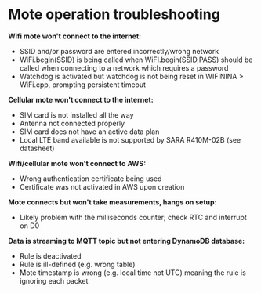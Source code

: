 # Mote operation troubleshooting
**Wifi mote won't connect to the internet:**
- SSID and/or password are entered incorrectly/wrong network
- WiFi.begin(SSID) is being called when WiFI.begin(SSID,PASS) should be called when connecting to a network which requires a password
- Watchdog is activated but watchdog is not being reset in WIFININA > WiFi.cpp, prompting persistent timeout

**Cellular mote won't connect to the internet:**
- SIM card is not installed all the way
- Antenna not connected properly
- SIM card does not have an active data plan
- Local LTE band available is not supported by SARA R410M-02B (see datasheet)

**Wifi/cellular mote won't connect to AWS:**
- Wrong authentication certificate being used
- Certificate was not activated in AWS upon creation

**Mote connects but won't take measurements, hangs on setup:**
- Likely problem with the milliseconds counter; check RTC and interrupt on D0

**Data is streaming to MQTT topic but not entering DynamoDB database:**
- Rule is deactivated
- Rule is ill-defined (e.g. wrong table)
- Mote timestamp is wrong (e.g. local time not UTC) meaning the rule is ignoring each packet
